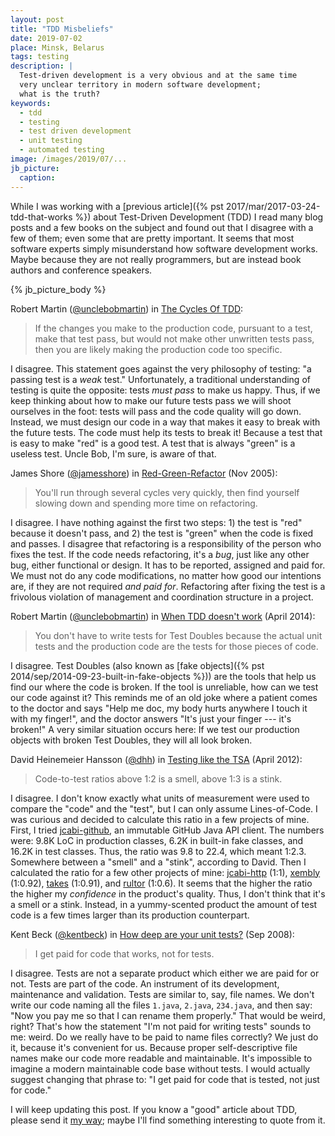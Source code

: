 ```yaml
---
layout: post
title: "TDD Misbeliefs"
date: 2019-07-02
place: Minsk, Belarus
tags: testing
description: |
  Test-driven development is a very obvious and at the same time
  very unclear territory in modern software development;
  what is the truth?
keywords:
  - tdd
  - testing
  - test driven development
  - unit testing
  - automated testing
image: /images/2019/07/...
jb_picture:
  caption:
---
```


While I was working with a
[previous article]({% pst 2017/mar/2017-03-24-tdd-that-works %}) about
Test-Driven Development (TDD)
I read many blog posts and a few books on the subject and found
out that I disagree with a few of them; even some that are pretty important.
It seems that most software experts simply misunderstand how software
development works. Maybe because they are not really programmers, but
are instead book authors and conference speakers.

<!--more-->

{% jb_picture_body %}

<!-- ************************************************************** -->
Robert Martin
([@unclebobmartin](https://twitter.com/unclebobmartin))
in [The Cycles Of TDD](http://blog.cleancoder.com/uncle-bob/2014/12/17/TheCyclesOfTDD.html):

> If the changes you make to the production code, pursuant to a test,
  make that test pass, but would not make other unwritten tests pass,
  then you are likely making the production code too specific.

<span class="red">I disagree</span>.
This statement goes against the very philosophy of testing: "a passing test
is a _weak_ test." Unfortunately, a traditional understanding of testing
is quite the opposite: tests _must pass_ to make us happy. Thus, if we
keep thinking about how to make our future tests pass we will shoot
ourselves in the foot: tests will pass and the code quality will go down.
Instead, we must design our code in a way that makes it easy to break with
the future tests. The code must help its tests to break it! Because
a test that is easy to make "red" is a good test. A test that is always
"green" is a useless test. Uncle Bob, I'm sure, is aware of that.


<!-- ************************************************************** -->
James Shore
([@jamesshore](https://twitter.com/jamesshore))
in [Red-Green-Refactor](http://www.jamesshore.com/Blog/Red-Green-Refactor.html)
(Nov 2005):

> You'll run through several cycles very quickly, then find yourself
  slowing down and spending more time on refactoring.

<span class="red">I disagree</span>.
I have nothing against the first two steps: 1) the test is "red" because
it doesn't pass, and 2) the test is "green" when the code is fixed and
passes. I disagree that refactoring is a responsibility of the person
who fixes the test. If the code needs refactoring, it's a _bug_, just
like any other bug, either functional or design. It has to be reported,
assigned and paid for. We must not do any code modifications, no matter
how good our intentions are, if they are not required _and paid for_. Refactoring
after fixing the test is a frivolous violation of management and coordination
structure in a project.


<!-- ************************************************************** -->
Robert Martin
([@unclebobmartin](https://twitter.com/unclebobmartin))
in [When TDD doesn't work](https://8thlight.com/blog/uncle-bob/2014/04/30/When-tdd-does-not-work.html)
(April 2014):

> You don't have to write tests for Test Doubles because
  the actual unit tests and the production code are
  the tests for those pieces of code.

<span class="red">I disagree</span>.
Test Doubles (also known as
[fake objects]({% pst 2014/sep/2014-09-23-built-in-fake-objects %}))
are the tools that help us find our where the code is broken. If the tool
is unreliable, how can we test our code against it? This reminds me of an old
joke where a patient comes to the doctor and says "Help me doc, my body hurts anywhere
I touch it with my finger!", and the doctor answers
"It's just your finger --- it's broken!" A very similar situation occurs here:
If we test our production objects with broken Test Doubles, they will all look
broken.

<!-- ************************************************************** -->
David Heinemeier Hansson
([@dhh](https://twitter.com/dhh))
in [Testing like the TSA](https://signalvnoise.com/posts/3159-testing-like-the-tsa)
(April 2012):

> Code-to-test ratios above 1:2 is a smell, above 1:3 is a stink.

<span class="red">I disagree</span>.
I don't know exactly what units of measurement were used to compare the
"code" and the "test", but I can only assume Lines-of-Code. I was curious and
decided to calculate this ratio in a few projects of mine. First, I tried
[jcabi-github](https://github.com/jcabi/jcabi-github),
an immutable GitHub Java API client. The numbers were:
9.8K LoC in production classes,
6.2K in built-in fake classes, and
16.2K in test classes.
Thus, the ratio was 9.8 to 22.4, which meant 1:2.3. Somewhere between
a "smell" and a "stink", according to David. Then I calculated the ratio
for a few other projects of mine:
[jcabi-http](https://github.com/jcabi/jcabi-http) (1:1),
[xembly](https://github.com/yegor256/xembly) (1:0.92),
[takes](https://github.com/yegor256/takes) (1:0.91), and
[rultor](https://github.com/yegor256/rultor) (1:0.6). It seems that the higher
the ratio the higher my _confidence_ in the product's quality. Thus, I don't think that
it's a smell or a stink. Instead, in a yummy-scented product the amount
of test code is a few times larger than its production counterpart.


<!-- ************************************************************** -->
Kent Beck
([@kentbeck](https://twitter.com/kentbeck))
in
[How deep are your unit tests?](http://stackoverflow.com/questions/153234/how-deep-are-your-unit-tests/153565#153565)
(Sep 2008):

> I get paid for code that works, not for tests.

<span class="red">I disagree</span>.
Tests are not a separate product which either we are paid for or not.
Tests are part of the code. An instrument of its development, maintenance
and validation. Tests are similar to, say, file names. We don't write
our code naming all the files `1.java`, `2.java`, `234.java`, and then
say: "Now you pay me so that I can rename them properly." That would be weird,
right? That's how the statement "I'm not paid for writing tests" sounds
to me: weird. Do we really have to be paid to name files correctly? We just
do it, because it's convenient for us. Because proper self-descriptive
file names make our code more readable and maintainable. It's impossible to
imagine a modern maintainable code base without tests. I would actually
suggest changing that phrase to: "I get paid for code that is tested, not
just for code."

I will keep updating this post. If you know a "good" article about TDD,
please send it [my way](mailto:tdd@yegor256.com); maybe I'll find
something interesting to quote from it.
